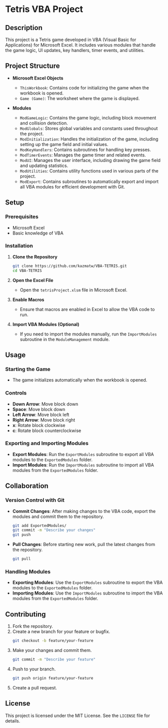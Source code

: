 # Tetris VBA Project

## Description

This project is a Tetris game developed in VBA (Visual Basic for Applications) for Microsoft Excel. It includes various modules that handle the game logic, UI updates, key handlers, timer events, and utilities.

## Project Structure

- **Microsoft Excel Objects**

  - `ThisWorkbook`: Contains code for initializing the game when the workbook is opened.
  - `Game (Game)`: The worksheet where the game is displayed.

- **Modules**
  - `ModGameLogic`: Contains the game logic, including block movement and collision detection.
  - `ModGlobals`: Stores global variables and constants used throughout the project.
  - `ModInitialization`: Handles the initialization of the game, including setting up the game field and initial values.
  - `ModKeyHandlers`: Contains subroutines for handling key presses.
  - `ModTimerEvents`: Manages the game timer and related events.
  - `ModUI`: Manages the user interface, including drawing the game field and updating statistics.
  - `ModUtilities`: Contains utility functions used in various parts of the project.
  - `ModExport`: Contains subroutines to automatically export and import all VBA modules for efficient development with Git.

## Setup

### Prerequisites

- Microsoft Excel
- Basic knowledge of VBA

### Installation

1. **Clone the Repository**

   ```sh
   git clone https://github.com/kazmatw/VBA-TETRIS.git
   cd VBA-TETRIS
   ```

2. **Open the Excel File**

   - Open the `tetrisProject.xlsm` file in Microsoft Excel.

3. **Enable Macros**

   - Ensure that macros are enabled in Excel to allow the VBA code to run.

4. **Import VBA Modules (Optional)**
   - If you need to import the modules manually, run the `ImportModules` subroutine in the `ModuleManagement` module.

## Usage

### Starting the Game

- The game initializes automatically when the workbook is opened.

### Controls

- **Down Arrow**: Move block down
- **Space**: Move block down
- **Left Arrow**: Move block left
- **Right Arrow**: Move block right
- **x**: Rotate block clockwise
- **c**: Rotate block counterclockwise

### Exporting and Importing Modules

- **Export Modules**: Run the `ExportModules` subroutine to export all VBA modules to the `ExportedModules` folder.
- **Import Modules**: Run the `ImportModules` subroutine to import all VBA modules from the `ExportedModules` folder.

## Collaboration

### Version Control with Git

- **Commit Changes**: After making changes to the VBA code, export the modules and commit them to the repository.

  ```sh
  git add ExportedModules/
  git commit -m "Describe your changes"
  git push
  ```

- **Pull Changes**: Before starting new work, pull the latest changes from the repository.
  ```sh
  git pull
  ```

### Handling Modules

- **Exporting Modules**: Use the `ExportModules` subroutine to export the VBA modules to the `ExportedModules` folder.
- **Importing Modules**: Use the `ImportModules` subroutine to import the VBA modules from the `ExportedModules` folder.

## Contributing

1. Fork the repository.
2. Create a new branch for your feature or bugfix.
   ```sh
   git checkout -b feature/your-feature
   ```
3. Make your changes and commit them.
   ```sh
   git commit -m "Describe your feature"
   ```
4. Push to your branch.
   ```sh
   git push origin feature/your-feature
   ```
5. Create a pull request.

## License

This project is licensed under the MIT License. See the `LICENSE` file for details.
